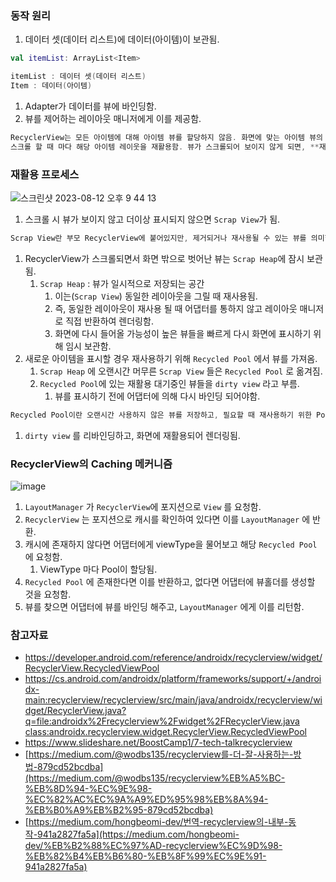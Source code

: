 ### 동작 원리

1. 데이터 셋(데이터 리스트)에 데이터(아이템)이 보관됨.

```kotlin
val itemList: ArrayList<Item>

itemList : 데이터 셋(데이터 리스트)
Item : 데이터(아이템)
```

1. Adapter가 데이터를 뷰에 바인딩함.
2. 뷰를 제어하는 레이아웃 매니저에게 이를 제공함.

```kotlin
RecyclerView는 모든 아이템에 대해 아이템 뷰를 할당하지 않음. 화면에 맞는 아이템 뷰의 수만 할당하고
스크롤 할 때 마다 해당 아이템 레이웃을 재활용함. 뷰가 스크롤되어 보이지 않게 되면, **재활용 프로세스**를 거침.
```

### 재활용 프로세스

![스크린샷 2023-08-12 오후 9 44 13](https://github.com/jiwon2724/TIL/assets/70135188/477c8299-8e10-48c7-a864-b6b37ea5a44a)


1. 스크롤 시 뷰가 보이지 않고 더이상 표시되지 않으면 `Scrap View`가 됨.

```kotlin
Scrap View란 부모 RecyclerView에 붙어있지만, 제거되거나 재사용될 수 있는 뷰를 의미함.
```

1. RecyclerView가 스크롤되면서 화면 밖으로 벗어난 뷰는 `Scrap Heap`에 잠시 보관됨.
    1. `Scrap Heap` : 뷰가 일시적으로 저장되는 공간 
        1. 이는(`Scrap View`) 동일한 레이아웃을 그릴 때 재사용됨.
        2. 즉, 동일한 레이아웃이 재사용 될 때 어댑터를 통하지 않고 레이아웃 매니저로 직접 반환하여 렌더링함.
        3. 화면에 다시 들어올 가능성이 높은 뷰들을 빠르게 다시 화면에 표시하기 위해 임시 보관함.
2. 새로운 아이템을 표시할 경우 재사용하기 위해 `Recycled Pool` 에서 뷰를 가져옴.
    1. `Scrap Heap` 에 오랜시간 머무른 `Scrap View` 들은 `Recycled Pool` 로 옮겨짐.
    2. `Recycled Pool`에 있는 재활용 대기중인 뷰들을 `dirty view` 라고 부름.
        1. 뷰를 표시하기 전에 어댑터에 의해 다시 바인딩 되어야함.

```kotlin
Recycled Pool이란 오랜시간 사용하지 않은 뷰를 저장하고, 필요할 때 재사용하기 위한 Pool
```

1. `dirty view` 를 리바인딩하고, 화면에 재활용되어 렌더링됨.

### RecyclerView의 C**aching 메커니즘**

![image](https://github.com/jiwon2724/TIL/assets/70135188/1f2b8c8e-8f6a-444d-9198-9b6df8a3006e)

1. `LayoutManager` 가 `RecyclerView`에 포지션으로 `View` 를 요청함.
2. `RecyclerView` 는 포지션으로 캐시를 확인하여 있다면 이를 `LayoutManager` 에 반환.
3. 캐시에 존재하지 않다면 어댑터에게 viewType을 물어보고 해당 `Recycled Pool` 에 요청함.
    1. ViewType 마다 Pool이 할당됨.
4. `Recycled Pool` 에 존재한다면 이를 반환하고, 없다면 어댑터에 뷰홀더를 생성할 것을 요청함.
5. 뷰를 찾으면 어댑터에 뷰를 바인딩 해주고, `LayoutManager` 에게 이를 리턴함.

### 참고자료

- https://developer.android.com/reference/androidx/recyclerview/widget/RecyclerView.RecycledViewPool
- [https://cs.android.com/androidx/platform/frameworks/support/+/androidx-main:recyclerview/recyclerview/src/main/java/androidx/recyclerview/widget/RecyclerView.java?q=file:androidx%2Frecyclerview%2Fwidget%2FRecyclerView.java class:androidx.recyclerview.widget.RecyclerView.RecycledViewPool](https://cs.android.com/androidx/platform/frameworks/support/+/androidx-main:recyclerview/recyclerview/src/main/java/androidx/recyclerview/widget/RecyclerView.java?q=file:androidx%2Frecyclerview%2Fwidget%2FRecyclerView.java%20class:androidx.recyclerview.widget.RecyclerView.RecycledViewPool)
- https://www.slideshare.net/BoostCamp1/7-tech-talkrecyclerview
- [https://medium.com/@wodbs135/recyclerview를-더-잘-사용하는-방법-879cd52bcdba](https://medium.com/@wodbs135/recyclerview%EB%A5%BC-%EB%8D%94-%EC%9E%98-%EC%82%AC%EC%9A%A9%ED%95%98%EB%8A%94-%EB%B0%A9%EB%B2%95-879cd52bcdba)
- [https://medium.com/hongbeomi-dev/번역-recyclerview의-내부-동작-941a2827fa5a](https://medium.com/hongbeomi-dev/%EB%B2%88%EC%97%AD-recyclerview%EC%9D%98-%EB%82%B4%EB%B6%80-%EB%8F%99%EC%9E%91-941a2827fa5a)
